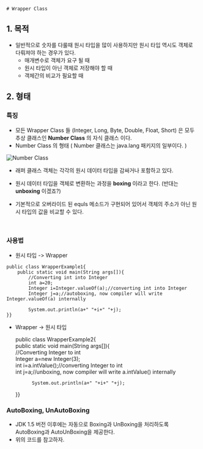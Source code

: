 	# Wrapper Class



## 1. 목적

- 일반적으로 숫자를 다룰때 원시 타입을 많이 사용하지만 원시 타입 역시도 객체로 다뤄져야 하는 경우가 있다. 
  - 매개변수로 객체가 요구 될 때
  - 원시 타입이 아닌 객체로 저장해야 할 때
  - 객체간의 비교가 필요할 때



## 2. 형태

### 특징 

- 모든 Wrapper Class 들 (Integer, Long, Byte, Double, Float, Short) 은 모두 추상 클래스인 **Number Class** 의 자식 클래스 이다.
- Number Class 의 형태 ( Number 클래스는 java.lang 패키지의 일부이다. )

![Number Class](/img/NumberClass.jpg)

- 래퍼 클래스 객체는 각각의 원시 데이터 타입을 감싸거나 포함하고 있다.

- 원시 데이터 타입을 객체로 변환하는 과정을 **boxing** 이라고 한다. (반대는 **unboxing** 이겠죠?)

- 기본적으로 오버라이드 된 equls 메소드가 구현되어 있어서 객체의 주소가 아닌 원시 타입의 값을 비교할 수 있다.

  ​

### 사용법

- 원시 타입 -> Wrapper

```
public class WrapperExample1{  
	public static void main(String args[]){  
		//Converting int into Integer  
		int a=20;  
		Integer i=Integer.valueOf(a);//converting int into Integer  
		Integer j=a;//autoboxing, now compiler will write Integer.valueOf(a) internally  
  
		System.out.println(a+" "+i+" "+j);  
}}  
```



- Wrapper -> 원시 타입

	public class WrapperExample2{    
		public static void main(String args[]){    
			//Converting Integer to int    
			Integer a=new Integer(3);    
			int i=a.intValue();//converting Integer to int  
			int j=a;//unboxing, now compiler will write a.intValue() internally    
	    
			System.out.println(a+" "+i+" "+j);    
	}}  


### AutoBoxing, UnAutoBoxing

- JDK 1.5 버전 이후에는 자동으로 Boxing과 UnBoxing을 처리하도록 AutoBoxing과 AutoUnBoxing을 제공한다.
- 위의 코드를 참고하자.



